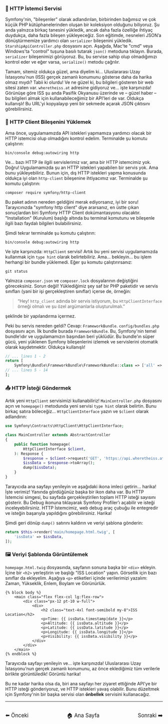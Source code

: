 ### 📡 HTTP İstemci Servisi

Symfony'nin, "bileşenler" olarak adlandırılan, birbirinden bağımsız ve çok küçük PHP kütüphanelerinden oluşan bir koleksiyon olduğunu biliyoruz. Şu anda yalnızca birkaç tanesini yükledik, ancak daha fazla özelliğe ihtiyaç duydukça, daha fazla bileşen yükleyeceğiz. Son eğitimde, nesneleri JSON’a dönüştürmemize yardımcı olan `serializer` bileşenini yükledik. `StarshipApiController.php` dosyasını açın. Aşağıda, Mac'te "cmd" veya Windows'ta "control" tuşuna basılı tutarak `json()` metoduna tıklayın. Burada, `serializer` bileşenimizi görüyoruz. Bu, bu servise sahip olup olmadığımızı kontrol eder ve eğer varsa, `serialize()` metodu çağrılır.

Tamam, sitemiz oldukça güzel, ama diyelim ki... Uluslararası Uzay İstasyonu’nun (ISS) gerçek zamanlı konumunu gösterse daha da harika olmaz mıydı? Tabii ki olurdu! Ve ne güzel ki, bu bilgileri gösteren bir web sitesi zaten var. `wheretheiss.at` adresine gidiyoruz ve... işte karşınızda! Görünüşe göre ISS şu anda Pasifik Okyanusu üzerinde ve – güzel haber – bu bilgileri almak için kullanabileceğimiz bir API'leri de var. Oldukça kullanışlı! Bu URL'yi kopyalayıp yeni bir sekmede açarak JSON çıktısını görebilirsiniz.

### 🧰 HTTP Client Bileşenini Yüklemek

Ama önce, uygulamamızda API istekleri yapmamıza yardımcı olacak bir HTTP istemcisi olup olmadığını kontrol edelim. Terminalde şu komutu çalıştırın:

```
bin/console debug:autowiring http
```

Ve... bazı HTTP ile ilgili servislerimiz var, ama bir HTTP istemcimiz yok. Doğru! Uygulamamızda şu an HTTP istekleri yapabilen bir servis yok. Ama bunu yükleyebiliriz. Bunun için, dış HTTP istekleri yapma konusunda oldukça iyi olan `http-client` bileşenine ihtiyacımız var. Terminalde şu komutu çalıştırın:

```
composer require symfony/http-client
```

Bu paket adının nereden geldiğini merak ediyorsanız, iyi bir soru! Tarayıcınızda "symfony http client" diye ararsanız, en üstte çıkan sonuçlardan biri Symfony HTTP Client dokümantasyonu olacaktır. "Installation" (Kurulum) başlığı altında bu terminal komutunu ve bileşenle ilgili bazı faydalı bilgileri bulabilirsiniz.

Şimdi tekrar terminalde şu komutu çalıştırın:

```
bin/console debug:autowiring http
```

Ve işte karşınızda: `HttpClient` servisi! Artık bu yeni servisi uygulamamızda kullanmak için `type hint` olarak belirtebiliriz. Ama... bekleyin... bu işlem herhangi bir bundle yüklemedi. Eğer şu komutu çalıştırırsanız:

```
git status
```

Yalnızca `composer.json` ve `composer.lock` dosyalarının değiştiğini göreceksiniz. Sorun değil! Yüklediğimiz şey saf bir PHP paketidir ve servis sınıfları (yani bir işi gerçekleştiren sınıflar) içerse de, örneğin:

> “Hey! `http_client` adında bir servis istiyorum, bu `HttpClientInterface` örneği olmalı ve şu özel argümanlarla oluşturulmalı.”

şeklinde bir yapılandırma içermez.

Peki bu servis nereden geldi? Cevap: `FrameworkBundle`. `config/bundles.php` dosyasını açın. İlk bundle burada `FrameworkBundle`. Bu, Symfony'nin temel bundle’ıdır ve uygulamamızın başından beri yüklüdür. Bu bundle’ın süper gücü, yeni yüklenen Symfony bileşenlerini izlemek ve servislerini otomatik olarak kaydetmektir. Oldukça kullanışlı!

```php
// ... lines 1 - 2
return [
    Symfony\Bundle\FrameworkBundle\FrameworkBundle::class => ['all' => true],
// ... lines 5 - 14
];
```

### 📤 HTTP İsteği Göndermek

Artık yeni `HttpClient` servisimizi kullanabiliriz! `MainController.php` dosyasını açın ve `homepage()` metodunda yeni servisi `type hint` olarak belirtin. Bunu birkaç satıra böleceğiz... `HttpClientInterface` yazın ve `$client` olarak adlandırın:

```php
use Symfony\Contracts\HttpClient\HttpClientInterface;

class MainController extends AbstractController
{
    public function homepage(
        HttpClientInterface $client,
    ): Response {
        $response = $client->request('GET', 'https://api.wheretheiss.at/v1/satellites/25544');
        $issData = $response->toArray();
        dump($issData);
    }
}
```

Tarayıcıda ana sayfayı yenileyin ve aşağıdaki ikona imleci getirin... harika! İşte verimiz! Yanında gördüğünüz başka bir ikon daha var. Bu HTTP İstemcisi simgesi, bu sayfada gerçekleştirilen toplam HTTP isteği sayısını gösterir. Bu Debug ikonuna tıklayarak Symfony Profiler’ı açabilir ve isteği inceleyebilirsiniz. HTTP İstemcimiz, web debug araç çubuğu ile entegredir ve isteğin başarıyla yapıldığını görebilirsiniz. Harika!

Şimdi geri dönüp `dump()` satırını kaldırın ve veriyi şablona gönderin:

```php
return $this->render('main/homepage.html.twig', [
    'issData' => $issData,
]);
```

### 🖼️ Veriyi Şablonda Görüntülemek

`homepage.html.twig` dosyasında, sayfanın sonuna başka bir `<div>` ekleyin. İçine bir `<h2>` yerleştirin ve başlığı "ISS Location" yapın. Görsellik için bazı sınıflar da ekleyelim. Aşağıya `<p>` etiketleri içinde verilerimizi yazalım: Zaman, Yükseklik, Enlem, Boylam ve Görünürlük.

```twig
{% block body %}
    <main class="flex flex-col lg:flex-row">
        <div class="px-12 pt-10 w-full">
            <div>
                <h2 class="text-4xl font-semibold my-8">ISS Location</h2>
                <p>Time: {{ issData.timestamp|date }}</p>
                <p>Altitude: {{ issData.altitude }}</p>
                <p>Latitude: {{ issData.latitude }}</p>
                <p>Longitude: {{ issData.longitude }}</p>
                <p>Visibility: {{ issData.visibility }}</p>
            </div>
        </div>
    </main>
{% endblock %}
```

Tarayıcıda sayfayı yenileyin ve... işte karşınızda! Uluslararası Uzay İstasyonu’nun gerçek zamanlı konumunu, az önce eklediğimiz tüm verilerle birlikte görüntüledik! Görüntü harika!

Bu ne kadar harika olsa da, biri ana sayfayı her ziyaret ettiğinde API’ye bir HTTP isteği gönderiyoruz, ve HTTP istekleri yavaş olabilir. Bunu düzeltmek için Symfony'nin bir başka servisi olan **önbellek** servisini kullanacağız.

---

<div style="display: flex; justify-content: space-between; align-items: center; margin-top: 32px;">
    <a href="./2_KnpTimeBundle Install the Bundle, Get its Service.md" title="Önceki" style="text-decoration: none; font-size: 1.2em;">⬅️ Önceki</a>
    <a href="../README.md" title="Ana Sayfa" style="text-decoration: none; font-size: 1.2em;">🏠 Ana Sayfa</a>
    <a href="./4_Cache Service and Cache Pools.md" title="Sonraki" style="text-decoration: none; font-size: 1.2em;">Sonraki ➡️</a>
</div>
